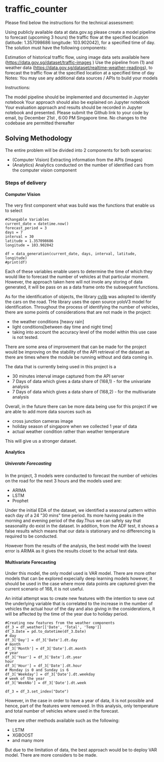 # traffic_counter

Please find below the instructions for the technical assessment:

Using publicly available data at data.gov.sg please create a model pipeline to forecast (upcoming 3 hours) the traffic flow at the specified location (latitude: 1.357098686 longitude: 103.902042), for a specified time of day. The solution must have the following components:

Estimation of historical traffic flow, using image data sets available here (https://data.gov.sg/dataset/traffic-images )
Use the pipeline from (1) and weather data (https://data.gov.sg/dataset/realtime-weather-readings), to forecast the traffic flow at the specified location at a specified time of day
Notes: You may use any additional data sources / APIs to build your models

Instructions:

The model pipeline should be implemented and documented in Jupyter notebook
Your approach should also be explained on Jupyter notebook
Your evaluation approach and results should be recorded in Jupyter notebook and presented.
Please submit the Github link to your code by email, by December 21st , 6:00 PM Singapore time. No changes to the codebase are permitted thereafter

## Solving Methodology

The entire problem will be divided into 2 components for both scenarios:

- (Computer Vision) Extracting information from the APIs (images)
- (Analytics) Analytics conducted on the number of identified cars from the computer vision component

### Steps of delivery

#### Computer Vision

The very first component what was build was the functions that enable us to select

```
#Changable Variables
current_date = datetime.now()
forecast_period = 3
days = 7
interval = 30
latitude = 1.357098686
longitude = 103.902042

df = data_generation(current_date, days, interval, latitude, longitude)
#print(df)
```

Each of these variables enable users to determine the time of which they would like to forecast the number of vehicles at that particular moment. However, the approach taken here will not invole any storing of data generated, it will be pass on as a data frame onto the subsequent functions.

As for the identification of objects, the library [cvlib](https://www.cvlib.net) was adopted to identify the cars on the road. THe library uses the open source yoloV3 model for identification. Throughout the process of identifying the number of vehicles, there are some points of considerations that are not made in the project:

- the weather conditions [heavy rain]
- light conditions[between day time and night time]
- taking into account the accuracy level of the model within this use case is not tested.

There are some area of improvement that can be made for the project would be improving on the stability of the API retrieval of the dataset as there are times where the module be running without and data coming in.

The data that is currently being used in this project is a

- 30 minutes interval image captured from the API server
- 7 Days of data which gives a data share of (168,1) - for the univariate analysis
- 7 Days of data which gives a data share of (168,2) - for the multivariate analysis

Overall, in the future there can be more data being use for this project if we are able to add more data sources such as

- cross junction cameras image
- holiday season of singapore when we collected 1 year of data
- actual weather condition rather than weather temperature

This will give us a stronger dataset.

#### Analytics

##### Univerate Forecasting

In the project, 3 models were conducted to forecast the number of vehicles on the road for the next 3 hours and the models used are:

- ARIMA
- LSTM
- Prophet

Under the initial EDA of the dataset, we identified a seasonal pattern within each day of a 24 "30 mins" time period. Its more having peaks in the morning and evening period of the day.Thus we can safely say that seasonality do exist in the dataset. In addition, from the ADF test, it shows a false results which means that our data is stationary and no differencing is required to be conducted.

However from the results of the analysis, the best model with the lowest error is ARIMA as it gives the results closet to the actual test data.

#### Multivariate Forecasting

Under this model, the only model used is VAR model. There are more other models that can be explored expecially deep learning models however, it should be used in the case where more data points are captured given the current scenario of 168, it is not useful.

An initial attempt was to create new features with the intention to seve out the underlying variable that is correlated to the increase in the number of vehicles the actual hour of the day and also giving in the considerations, it will be affected by the time of the year due to holiday period.

```
#Creating new features from the weather components
df_3 = df_weather[['Date', 'Total', 'Temp']]
df_3.Date = pd.to_datetime(df_3.Date)
# day
df_3['Day'] = df_3['Date'].dt.day
# month
df_3['Month'] = df_3['Date'].dt.month
# year
df_3['Year'] = df_3['Date'].dt.year
hour
df_3['Hour'] = df_3['Date'].dt.hour
# Monday is 0 and Sunday is 6
df_3['Weekday'] = df_3['Date'].dt.weekday
# week of the year
df_3['WeekNo'] = df_3['Date'].dt.week

df_3 = df_3.set_index("Date")
```

However, in the case in order to have a year of data, it is not possible and hence, part of the features were removed. In this analysis, only temperature and total number of vehicles where used in the forecast.

There are other methods available such as the following:

- LSTM
- XGBOOST
- and many more

But due to the limitation of data, the best approach would be to deploy VAR model. There are more considers to be made.
